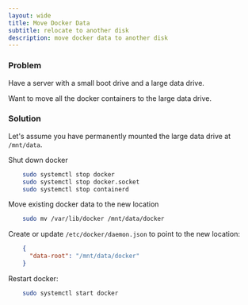 ```yaml
---
layout: wide
title: Move Docker Data
subtitle: relocate to another disk
description: move docker data to another disk
---
```


### Problem

Have a server with a small boot drive and a large data drive.

Want to move all the docker containers to the large data drive.


### Solution

Let's assume you have permanently mounted the large data drive at `/mnt/data`.

Shut down docker

```bash
    sudo systemctl stop docker
    sudo systemctl stop docker.socket
    sudo systemctl stop containerd
```

Move existing docker data to the new location

```bash
    sudo mv /var/lib/docker /mnt/data/docker
```

Create or update `/etc/docker/daemon.json` to point to the new location:

```json
    {
      "data-root": "/mnt/data/docker"
    }
```

Restart docker:

```bash
    sudo systemctl start docker
```

